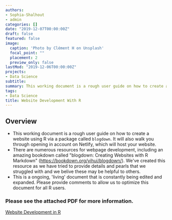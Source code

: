 ```yaml
---
authors:
- Sophia-Shalhout
- admin
categories: []
date: "2019-12-07T00:00:00Z"
draft: false
featured: false
image:
  caption: 'Photo by Clément H on Unsplash'
  focal_point: ""
  placement: 2
  preview_only: false
lastMod: "2019-12-06T00:00:00Z"
projects: 
- Data Science
subtitle: 
summary: This working document is a rough user guide on how to create a website using R via a package called `blogdown`
tags: 
- Data Science
title: Website Development With R
---
```


## Overview
* This working document is a rough user guide on how to create a website using R via a package called `blogdown`. It will also walk you through opening in account on Netlify, which will host your website.
* There are numerous resources for webpage development, including an amazing bookdown called "blogdown: Creating Websites with R Markdown" (https://bookdown.org/yihui/blogdown/). We've created this resource as we have tried to provide details and pearls that we struggled with and we belive these may be helpful to others.
* This is a ongoing, 'living' document that is constantly being edited and expanded. Please provide comments to allow us to optimize this document for all R users.


### Please see the attached PDF for more information.

[Website Development in R](./Website_Development_in_R.pdf)

